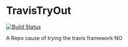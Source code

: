 TravisTryOut
============

[![Build Status](https://travis-ci.org/tailoredapps/TravisTryOut.png?branch=master)](https://travis-ci.org/tailoredapps/TravisTryOut)


A Repo cause of trying the travis framework
NO
